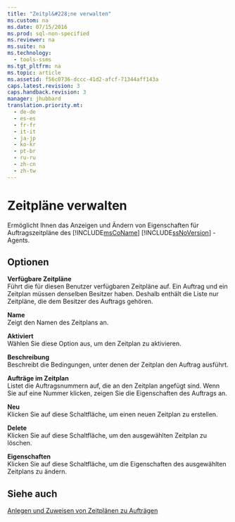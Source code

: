 ```yaml
---
title: "Zeitpl&#228;ne verwalten"
ms.custom: na
ms.date: 07/15/2016
ms.prod: sql-non-specified
ms.reviewer: na
ms.suite: na
ms.technology: 
  - tools-ssms
ms.tgt_pltfrm: na
ms.topic: article
ms.assetid: f56c0736-dccc-41d2-afcf-71344aff143a
caps.latest.revision: 3
caps.handback.revision: 3
manager: jhubbard
translation.priority.mt: 
  - de-de
  - es-es
  - fr-fr
  - it-it
  - ja-jp
  - ko-kr
  - pt-br
  - ru-ru
  - zh-cn
  - zh-tw
---
```

# Zeitpl&#228;ne verwalten
Ermöglicht Ihnen das Anzeigen und Ändern von Eigenschaften für Auftragszeitpläne des [!INCLUDE[msCoName](../content/includes/msCoName_md.md)] [!INCLUDE[ssNoVersion](../content/includes/ssNoVersion_md.md)] -Agents.  
  
## Optionen  
**Verfügbare Zeitpläne**  
Führt die für diesen Benutzer verfügbaren Zeitpläne auf. Ein Auftrag und ein Zeitplan müssen denselben Besitzer haben. Deshalb enthält die Liste nur Zeitpläne, die dem Besitzer des Auftrags gehören.  
  
**Name**  
Zeigt den Namen des Zeitplans an.  
  
**Aktiviert**  
Wählen Sie diese Option aus, um den Zeitplan zu aktivieren.  
  
**Beschreibung**  
Beschreibt die Bedingungen, unter denen der Zeitplan den Auftrag ausführt.  
  
**Aufträge im Zeitplan**  
Listet die Auftragsnummern auf, die an den Zeitplan angefügt sind. Wenn Sie auf eine Nummer klicken, zeigen Sie die Eigenschaften des Auftrags an.  
  
**Neu**  
Klicken Sie auf diese Schaltfläche, um einen neuen Zeitplan zu erstellen.  
  
**Delete**  
Klicken Sie auf diese Schaltfläche, um den ausgewählten Zeitplan zu löschen.  
  
**Eigenschaften**  
Klicken Sie auf diese Schaltfläche, um die Eigenschaften des ausgewählten Zeitplans zu ändern.  
  
## Siehe auch  
[Anlegen und Zuweisen von Zeitplänen zu Aufträgen](../content/Create-and-Attach-Schedules-to-Jobs.md)  
  
